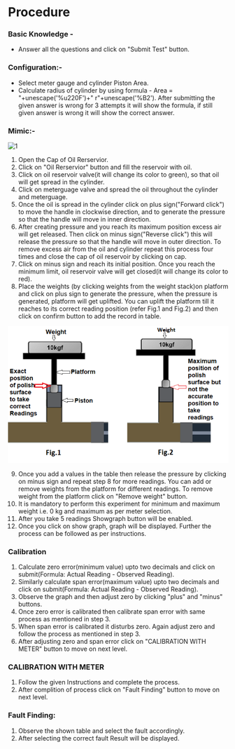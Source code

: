 # Procedure

### Basic Knowledge - 
- Answer all the questions and click on "Submit Test" button.

### Configuration:-
- Select meter gauge and cylinder Piston Area.
- Calculate radius of cylinder by using formula - Area = "+unescape('%u220F')+" r"+unescape('%B2'). After submitting the given answer is wrong for 3 attempts it will show the formula, if still given answer is wrong it will show the correct answer. 

 ### Mimic:-
![1](simulation/images/DWT_dig_PartsName.png)

1. Open the Cap of Oil Rerservior. 
2. Click on "Oil Rerservior" button and fill the reservoir with oil.  
3. Click on oil reservoir valve(it will change its color to green), so that oil will get spread in the cylinder. 
4. Click on meterguage valve and spread the oil throughout the cylinder and meterguage.
5. Once the oil is spread in the cylinder click on plus sign("Forward click") to move the handle in clockwise direction, and to generate the pressure so that the handle will move in inner direction.
6. After creating  pressure and you reach its maximum  position excess air will get released. Then click on minus sign("Reverse click") this will release the pressure so that the handle will move in outer direction. To remove excess air from the oil and cylinder repeat this process four times and close the cap of oil reservoir by clicking on cap.  
7. Click on minus sign and reach its initial position. Once you reach the minimum limit, oil reservoir valve will get closed(it will change its color to red). 
8. Place the weights (by clicking weights from the weight stack)on platform and click on plus sign to generate the pressure, when the pressure is generated, platform will get uplifted. You can uplift the platform till it reaches to its correct reading position (refer Fig.1 and Fig.2) and then click on confirm button to add the record in table.

 ![1](simulation/images/ProcedureDig.png)
 
9. Once you add a values in the table then release the pressure by clicking on minus sign and repeat step 8 for more readings. You can add or remove weights from the platform for different readings. To remove weight from the platform click on "Remove weight" button. 
10. It is mandatory to perform this experiment for minimum and maximum weight i.e. 0 kg and maximum as per meter selection.  
11. After you take 5 readings Showgraph button will be enabled. 
12. Once you click on show graph, graph will be displayed. Further the process can be followed as per instructions.


### Calibration
1. Calculate zero error(minimum value) upto two decimals and click on submit(Formula: Actual Reading - Observed Reading). 
2. Similarly calculate span error(maximum value) upto two decimals and click on submit(Formula: Actual Reading - Observed Reading).
3. Observe the graph and then adjust zero by clicking "plus" and "minus" buttons. 
4. Once zero error is calibrated then calibrate span error with same process as mentioned in step 3.
5. When span error is calibrated it disturbs zero. Again adjust zero and follow the process as mentioned in step 3. 
6. After adjusting zero and span error click on "CALIBRATION WITH METER" button to move on next level.

### CALIBRATION WITH METER
1. Follow the given Instructions and complete the process.
2. After complition of process click on "Fault Finding" button to move on next level. 

### Fault Finding:
1. Observe the shown table and select the fault accordingly.
2. After selecting the correct fault Result will be displayed.
